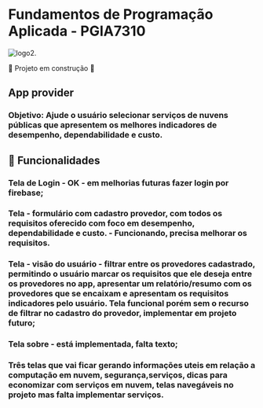 # Fundamentos de Programação Aplicada - PGIA7310


![logo2](https://github.com/paulo-prl-lima/provider/assets/70539316/012f8aff-8e83-4fdd-9d7f-dc67518285fb).

:construction: Projeto em construção :construction:

## App provider 

### Objetivo: Ajude o usuário selecionar serviços de nuvens públicas que apresentem os melhores indicadores de desempenho, dependabilidade e custo.

## 🔨 Funcionalidades
### Tela de Login - OK - em melhorias futuras fazer login por firebase;
### Tela - formulário com cadastro provedor, com todos os requisitos oferecido com foco em  desempenho, dependabilidade e custo. - Funcionando, precisa melhorar os requisitos.
### Tela - visão do usuário - filtrar entre os provedores cadastrado, permitindo o usuário marcar os requisitos que ele deseja entre os provedores no app, apresentar um relatório/resumo com os provedores que se encaixam e apresentam os requisitos indicadores pelo usuário. Tela funcional porém sem o recurso de filtrar no cadastro do provedor, implementar em projeto futuro; 
### Tela sobre - está implementada, falta texto; 
###  Três telas que vai ficar gerando informações uteis em relação a computação em nuvem, segurança,serviços, dicas para economizar com serviços em nuvem, telas navegáveis no projeto mas falta implementar serviços. 



